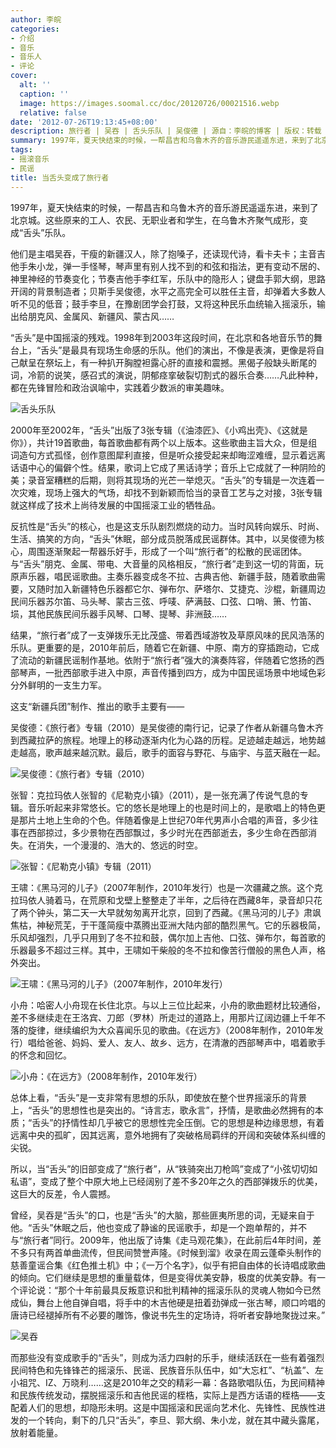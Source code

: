 ```yaml
---
author: 李皖
categories:
- 介绍
- 音乐
- 音乐人
- 评论
cover:
  alt: ''
  caption: ''
  image: https://images.soomal.cc/doc/20120726/00021516.webp
  relative: false
date: '2012-07-26T19:13:45+08:00'
description: 旅行者 | 吴吞 | 舌头乐队 | 吴俊德 | 源自：李皖的博客 | 版权：转载 |  平均/总评分：09.50/19
summary: 1997年，夏天快结束的时候，一帮昌吉和乌鲁木齐的音乐游民遥遥东进，来到了北京城。这些原来的工人、农民、无职业者和学生，在乌鲁木齐聚气成形，变成“舌头”乐队。他们是主唱吴吞，干瘦的新疆汉人，除了抱嗓子，还读现代诗，看卡夫卡；主音吉他手朱小龙，弹一手怪琴，琴声里有别人找不到的和弦和指法……
tags:
- 摇滚音乐
- 民谣
title: 当舌头变成了旅行者
---
```


1997年，夏天快结束的时候，一帮昌吉和乌鲁木齐的音乐游民遥遥东进，来到了北京城。这些原来的工人、农民、无职业者和学生，在乌鲁木齐聚气成形，变成“舌头”乐队。

他们是主唱吴吞，干瘦的新疆汉人，除了抱嗓子，还读现代诗，看卡夫卡；主音吉他手朱小龙，弹一手怪琴，琴声里有别人找不到的和弦和指法，更有变动不居的、神里神经的节奏变化；节奏吉他手李红军，乐队中的隐形人；键盘手郭大纲，思路开阔的背景制造者；贝斯手吴俊德，水平之高完全可以胜任主音，却弹着大多数人听不见的低音；鼓手李旦，在豫剧团学会打鼓，又将这种民乐血统输入摇滚乐，输出给朋克风、金属风、新疆风、蒙古风……

“舌头”是中国摇滚的残戏。1998年到2003年这段时间，在北京和各地音乐节的舞台上，“舌头”是最具有现场生命感的乐队。他们的演出，不像是表演，更像是将自己献呈在祭坛上，有一种扒开胸膛袒露心肝的直接和震撼。黑偈子般缺头断尾的词，冷箭的说笑，感召式的演说，阴郁痉挛破裂切割式的器乐合奏……凡此种种，都在先锋冒险和政治讽喻中，实践着少数派的审美趣味。

![舌头乐队](https://images.soomal.cc/doc/20120726/00021516.webp)





2000年至2002年，“舌头”出版了3张专辑（《油漆匠》、《小鸡出壳》、《这就是你》），共计19首歌曲，每首歌曲都有两个以上版本。这些歌曲主旨大众，但是组词造句方式孤怪，创作意图犀利直接，但是听众接受起来却晦涩难缠，显示着远离话语中心的偏僻个性。结果，歌词上它成了黑话诗学；音乐上它成就了一种阴险的美；录音室糟糕的后期，则将其现场的光芒一举熄灭。“舌头”的专辑是一次连着一次灾难，现场上强大的气场，却找不到新颖而恰当的录音工艺与之对接，3张专辑就这样成了技术上尚待发展的中国摇滚工业的牺牲品。

反抗性是“舌头”的核心，也是这支乐队剧烈燃烧的动力。当时风转向娱乐、时尚、生活、搞笑的方向，“舌头”休眠，部分成员脱落成民谣群体。其中，以吴俊德为核心，周围逐渐聚起一帮器乐好手，形成了一个叫“旅行者”的松散的民谣团体。与“舌头”朋克、金属、带电、大音量的风格相反，“旅行者”走到这一切的背面，玩原声乐器，唱民谣歌曲。主奏乐器变成冬不拉、古典吉他、新疆手鼓，随着歌曲需要，又随时加入新疆特色乐器都它尔、弹布尔、萨塔尔、艾捷克、沙棍，新疆周边民间乐器苏尔笛、马头琴、蒙古三弦、呼唛、萨满鼓、口弦、口哨、箫、竹笛、埙，其他民族民间乐器手风琴、口琴、提琴、非洲鼓……

结果，“旅行者”成了一支弹拨乐无比茂盛、带着西域游牧及草原风味的民风浩荡的乐队。更重要的是，2010年前后，随着它在新疆、中原、南方的穿插跑动，它成了流动的新疆民谣制作基地。依附于“旅行者”强大的演奏阵容，伴随着它悠扬的西部琴声，一批西部歌手进入中原，声音传播到四方，成为中国民谣场景中地域色彩分外鲜明的一支生力军。

这支“新疆兵团”制作、推出的歌手主要有――

吴俊德：《旅行者》专辑（2010）是吴俊德的南行记，记录了作者从新疆乌鲁木齐到西藏拉萨的旅程。地理上的移动逐渐内化为心路的历程。足迹越走越远，地势越走越高，歌声越来越沉默。最后，歌手的面容与野花、与庙宇、与蓝天融在一起。

![吴俊德：《旅行者》专辑（2010）](https://images.soomal.cc/doc/20120726/00021517.webp)





张智：克拉玛依人张智的《尼勒克小镇》（2011），是一张充满了传说气息的专辑。音乐听起来非常悠长。它的悠长是地理上的也是时间上的，是歌唱上的特色更是那片土地上生命的个色。伴随着像是上世纪70年代男声小合唱的声音，多少往事在西部掠过，多少景物在西部飘过，多少时光在西部逝去，多少生命在西部消失。在消失，一个漫漫的、浩大的、悠远的时空。

![张智：《尼勒克小镇》专辑（2011）](https://images.soomal.cc/doc/20120726/00021518.webp)





王啸：《黑马河的儿子》（2007年制作，2010年发行）也是一次疆藏之旅。这个克拉玛依人骑着马，在荒原和戈壁上整整走了半年，之后待在西藏8年，录音却只花了两个钟头，第二天一大早就匆匆离开北京，回到了西藏。《黑马河的儿子》肃飒焦枯，神秘荒芜，于干蓬简瘦中蒸腾出亚洲大陆内部的酷烈黑气。它的乐器极简，乐风却强烈，几乎只用到了冬不拉和鼓，偶尔加上吉他、口弦、弹布尔，每首歌的乐器最多不超过三样。其中，王啸如干柴般的冬不拉和像苦行僧般的黑色人声，格外突出。

![王啸：《黑马河的儿子》（2007年制作，2010年发行）](https://images.soomal.cc/doc/20120726/00021519.webp)





小舟：哈密人小舟现在长住北京。与以上三位比起来，小舟的歌曲题材比较通俗，差不多继续走在王洛宾、刀郎（罗林）所走过的道路上，用那片辽阔边疆上千年不落的旋律，继续编织为大众喜闻乐见的歌曲。《在远方》（2008年制作，2010年发行）唱给爸爸、妈妈、爱人、友人、故乡、远方，在清澈的西部琴声中，唱着歌手的怀念和回忆。 

![小舟：《在远方》（2008年制作，2010年发行）](https://images.soomal.cc/doc/20120726/00021520.webp)





总体上看，“舌头”是一支非常有思想的乐队，即使放在整个世界摇滚乐的背景上，“舌头”的思想性也是突出的。“诗言志，歌永言”，抒情，是歌曲必然拥有的本质；“舌头”的抒情性却几乎被它的思想性完全压倒。它的思想是种边缘思想，有着远离中央的孤旷，因其远离，意外地拥有了突破格局羁绊的开阔和突破体系纠缠的尖锐。

所以，当“舌头”的旧部变成了“旅行者”，从“铁骑突出刀枪鸣”变成了“小弦切切如私语”，变成了整个中原大地上已经阔别了差不多20年之久的西部弹拨乐的优美，这巨大的反差，令人震撼。

曾经，吴吞是“舌头”的口，也是“舌头”的大脑，那些匪夷所思的词，无疑来自于他。“舌头”休眠之后，他也变成了静谧的民谣歌手，却是一个跑单帮的，并不与“旅行者”同行。2009年，他出版了诗集《走马观花集》，在此前后4年时间，差不多只有两首单曲流传，但民间赞誉声隆。《时候到溜》收录在周云蓬牵头制作的慈善童谣合集《红色推土机》中；《一万个名字》，似乎有把自由体的长诗唱成歌曲的倾向。它们继续是思想的重量载体，但是变得优美安静，极度的优美安静。有一个评论说：“那个十年前最具反叛意识和批判精神的摇滚乐队的灵魂人物如今已然成仙，舞台上他自弹自唱，将手中的木吉他硬是扭着劲弹成一张古琴，顺口吟唱的唐诗已经褪掉所有不必要的雕饰，像说书先生的定场诗，将听者安静地聚拢过来。”

![吴吞](https://images.soomal.cc/doc/20120726/00021521.webp)





而那些没有变成歌手的“舌头”，则成为活力四射的乐手，继续活跃在一些有着强烈民间特色和先锋锋芒的摇滚乐、民谣、民族音乐队伍中，如“大忘杠”、“杭盖”、左小祖咒、IZ、万晓利……这是2010年之交的精彩一幕：各路歌唱队伍，为民间精神和民族传统发动，摆脱摇滚乐和吉他民谣的桎梏，实际上是西方话语的桎梏――支配着人们的思想，却隐形未明。这是中国摇滚和民谣向艺术化、先锋性、民族性进发的一个转向，剩下的几只“舌头”，李旦、郭大纲、朱小龙，就在其中藏头露尾，放射着能量。